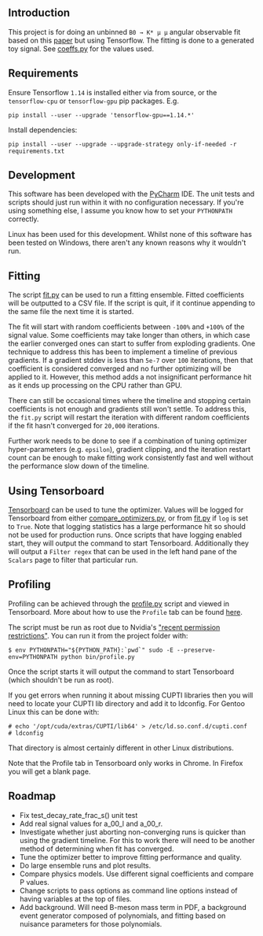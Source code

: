 ## Introduction

This project is for doing an unbinned `B0 → K* μ μ` angular observable fit based on this
[paper](https://arxiv.org/abs/1504.00574) but using Tensorflow. The fitting is done to a generated toy signal.
See [coeffs.py](./b_meson_fit/coeffs.py) for the values used.

## Requirements

Ensure Tensorflow `1.14` is installed either via from source,
or the `tensorflow-cpu` or `tensorflow-gpu` pip packages. E.g.
```
pip install --user --upgrade 'tensorflow-gpu==1.14.*'
```

Install dependencies:
```
pip install --user --upgrade --upgrade-strategy only-if-needed -r requirements.txt
```

## Development

This software has been developed with the [PyCharm](https://www.jetbrains.com/pycharm/) IDE. The unit tests and 
scripts should just run within it with no configuration necessary. If you're using something else, I assume
you know how to set your `PYTHONPATH` correctly.

Linux has been used for this development. Whilst none of this software has been tested on Windows, there aren't
any known reasons why it wouldn't run.

## Fitting

The script [fit.py](./bin/fit.py) can be used to run a fitting ensemble. Fitted coefficients will be outputted to a CSV file.
If the script is quit, if it continue appending to the same file the next time it is started.

The fit will start with random coefficients between `-100%` and `+100%` of the signal value. 
Some coefficients may take longer than others, in which case the earlier converged ones can start to suffer from
exploding gradients. One technique to address this
has been to implement a timeline of previous gradients. If a gradient stddev is less than `5e-7` over `100` 
iterations, then that coefficient is considered converged and no further optimizing will be applied to it. However, 
this method adds a not insignificant performance hit as it ends up processing on the CPU rather than GPU.

There can still be occasional times where the timeline and stopping certain coefficients is not enough and gradients
still won't settle. To address this, the `fit.py` script will restart the iteration with different random
coefficients if the fit hasn't converged for `20,000` iterations.

Further work needs to be done to see if a combination of tuning optimizer hyper-parameters (e.g. `epsilon`),
gradient clipping, and the iteration restart count can be enough to make fitting work consistently fast and well
without the performance slow down of the timeline.

## Using Tensorboard

[Tensorboard](https://www.tensorflow.org/guide/summaries_and_tensorboard) can be used to tune the optimizer. Values
will be logged for Tensorboard from either [compare_optimizers.py](./bin/compare_optimizers.py), or from 
[fit.py](./bin/fit.py) if `log` is set to `True`. Note that logging statistics has a large performance hit
so should not be used for production runs. Once scripts that have logging enabled start, they will output
the command to start Tensorboard. Additionally they will output a `Filter regex` that can be used in the left hand pane
of the `Scalars` page to filter that particular run.

## Profiling

Profiling can be achieved through the [profile.py](./bin/profile.py) script and viewed in Tensorboard. More about how
to use the `Profile` tab can be found
 [here](https://www.tensorflow.org/tensorboard/r2/tensorboard_profiling_keras#trace_viewer).

The script must be run as root due to Nvidia's 
["recent permission restrictions"](https://devtalk.nvidia.com/default/topic/1047744/jetson-agx-xavier/jetson-xavier-official-tensorflow-package-can-t-initialize-cupti/post/5319306/#5319306).
You can run it from the project folder with:
```
$ env PYTHONPATH="${PYTHON_PATH}:`pwd`" sudo -E --preserve-env=PYTHONPATH python bin/profile.py
```
Once the script starts it will output the command to start Tensorboard (which shouldn't be run as root).

If you get errors when running it about missing CUPTI libraries then you will need to locate your CUPTI lib
directory and add it to ldconfig. For Gentoo Linux this can be done with:

```
# echo '/opt/cuda/extras/CUPTI/lib64' > /etc/ld.so.conf.d/cupti.conf
# ldconfig
```

That directory is almost certainly different in other Linux distributions.

Note that the Profile tab in Tensorboard only works in Chrome. In Firefox you will get a blank page.

## Roadmap

* Fix test_decay_rate_frac_s() unit test
* Add real signal values for a_00_l and a_00_r.
* Investigate whether just aborting non-converging runs is quicker than using the gradient timeline. For this
to work there will need to be another method of determining when fit has converged.
* Tune the optimizer better to improve fitting performance and quality.
* Do large ensemble runs and plot results.
* Compare physics models. Use different signal coefficients and compare P values.
* Change scripts to pass options as command line options instead of having variables at the top of files.
* Add background. Will need B-meson mass term in PDF, a background event generator composed of polynomials,
and fitting based on nuisance parameters for those polynomials.